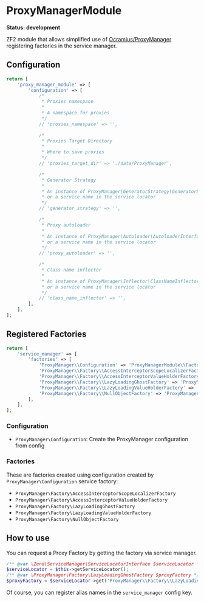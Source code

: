 # ProxyManagerModule

**Status: development**

ZF2 module that allows simplified use of [Ocramius/ProxyManager](https://github.com/Ocramius/ProxyManager) registering factories in the service manager.

## Configuration ##

```php
return [
    'proxy_manager_module' => [
        'configuration' => [
            /*
             * Proxies namespace
             *
             * A namespace for proxies
             */
            // 'proxies_namespace' => '',

            /*
             * Proxies Target Directory
             *
             * Where to save proxies
             */
            // 'proxies_target_dir' => './data/ProxyManager',

            /*
             * Generator Strategy
             *
             * An instance of ProxyManager\GeneratorStrategy\GeneratorStrategyInterface
             * or a service name in the service locator
             */
            // 'generator_strategy' => '',

            /*
             * Proxy autoloader
             *
             * An instance of ProxyManager\Autoloader\AutoloaderInterface
             * or a service name in the service locator
             */
            // 'proxy_autoloader' => '',

            /*
             * Class name inflector
             *
             * An instance of ProxyManager\Inflector\ClassNameInflectorInterface
             * or a service name in the service locator
             */
            // 'class_name_inflector' => '',
        ],
    ],
];
```


## Registered Factories ##

```php
return [
    'service_manager' => [
        'factories' => [
            'ProxyManager\\Configuration' => 'ProxyManagerModule\\Factory\\ConfigurationFactory',
            'ProxyManager\\Factory\\AccessInterceptorScopeLocalizerFactory' => 'ProxyManagerModule\\Factory\\AccessInterceptorScopeLocalizerFactoryFactory',
            'ProxyManager\\Factory\\AccessInterceptorValueHolderFactory' => 'ProxyManagerModule\\Factory\\AccessInterceptorValueHolderFactoryFactory',
            'ProxyManager\\Factory\\LazyLoadingGhostFactory' => 'ProxyManagerModule\\Factory\\LazyLoadingGhostFactoryFactory',
            'ProxyManager\\Factory\\LazyLoadingValueHolderFactory' => 'ProxyManagerModule\\Factory\\LazyLoadingValueHolderFactoryFactory',
            'ProxyManager\\Factory\\NullObjectFactory' => 'ProxyManagerModule\\Factory\\NullObjectFactoryFactory',
        ],
    ],
];
```

### Configuration ###

- ```ProxyManager\Configuration```: Create the ProxyManager configuration from config

### Factories ###

These are factories created using configuration created by ```ProxyManager\Configuration``` service factory:

- ```ProxyManager\Factory\AccessInterceptorScopeLocalizerFactory```
- ```ProxyManager\Factory\AccessInterceptorValueHolderFactory```
- ```ProxyManager\Factory\LazyLoadingGhostFactory```
- ```ProxyManager\Factory\LazyLoadingValueHolderFactory```
- ```ProxyManager\Factory\NullObjectFactory```


## How to use ##

You can request a Proxy Factory by getting the factory via service manager.

```php
/** @var \Zend\ServiceManager\ServiceLocatorInterface $serviceLocator */
$serviceLocator = $this->getServiceLocator();
/** @var \ProxyManager\Factory\LazyLoadingGhostFactory $proxyFactory */
$proxyFactory = $serviceLocator->get('ProxyManager\\Factory\\LazyLoadingGhostFactory');
```

Of course, you can register alias names in the ```service_manager``` config key.
